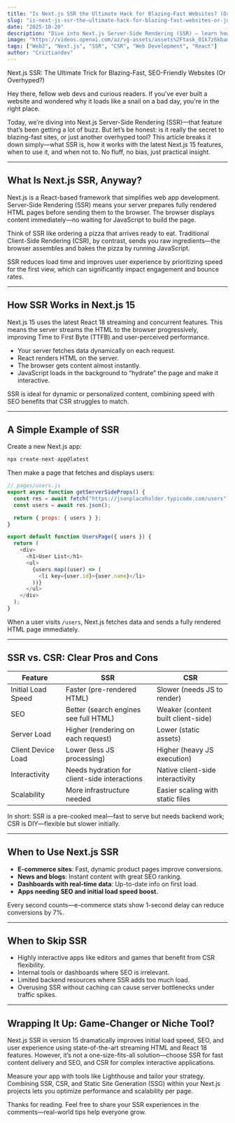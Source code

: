 ```yaml
---
title: "Is Next.js SSR the Ultimate Hack for Blazing-Fast Websites? (Or Just Hype?)"
slug: "is-next-js-ssr-the-ultimate-hack-for-blazing-fast-websites-or-just-hype"
date: "2025-10-20"
description: "Dive into Next.js Server-Side Rendering (SSR) – learn how it boosts website speed and SEO, with simple examples, real-world use cases, and a fair comparison to Client-Side Rendering (CSR). Find out when SSR shines and when to skip it for your projects."
image: "https://videos.openai.com/az/vg-assets/assets%2Ftask_01k7z6kbamewebn9e7sgavtkh8%2F1760910034_img_1.webp?se=2025-10-25T21%3A42%3A07Z&sp=r&sv=2024-08-04&sr=b&skoid=8ebb0df1-a278-4e2e-9c20-f2d373479b3a&sktid=a48cca56-e6da-484e-a814-9c849652bcb3&skt=2025-10-19T09%3A52%3A25Z&ske=2025-10-26T09%3A57%3A25Z&sks=b&skv=2024-08-04&sig=WXMKbSKf3BqYcZaxdYDOZRJfHURBDt%2B6f8xFtnHXdhc%3D&ac=oaivgprodscus"
tags: ["Web2", "Next.js", "SSR", "CSR", "Web Development", "React"]
author: "Criztiandev"
---
```


Next.js SSR: The Ultimate Trick for Blazing-Fast, SEO-Friendly Websites (Or Overhyped?)

Hey there, fellow web devs and curious readers. If you've ever built a website and wondered why it loads like a snail on a bad day, you're in the right place.

Today, we’re diving into Next.js Server-Side Rendering (SSR)—that feature that’s been getting a lot of buzz. But let’s be honest: is it really the secret to blazing-fast sites, or just another overhyped tool? This article breaks it down simply—what SSR is, how it works with the latest Next.js 15 features, when to use it, and when not to. No fluff, no bias, just practical insight.

---

## What Is Next.js SSR, Anyway?

Next.js is a React-based framework that simplifies web app development. Server-Side Rendering (SSR) means your server prepares fully rendered HTML pages before sending them to the browser. The browser displays content immediately—no waiting for JavaScript to build the page.

Think of SSR like ordering a pizza that arrives ready to eat. Traditional Client-Side Rendering (CSR), by contrast, sends you raw ingredients—the browser assembles and bakes the pizza by running JavaScript.

SSR reduces load time and improves user experience by prioritizing speed for the first view, which can significantly impact engagement and bounce rates.

---

## How SSR Works in Next.js 15

Next.js 15 uses the latest React 18 streaming and concurrent features. This means the server streams the HTML to the browser progressively, improving Time to First Byte (TTFB) and user-perceived performance.

- Your server fetches data dynamically on each request.
- React renders HTML on the server.
- The browser gets content almost instantly.
- JavaScript loads in the background to “hydrate” the page and make it interactive.

SSR is ideal for dynamic or personalized content, combining speed with SEO benefits that CSR struggles to match.

---

## A Simple Example of SSR

Create a new Next.js app:

```js
npx create-next-app@latest
```

Then make a page that fetches and displays users:

```js
// pages/users.js
export async function getServerSideProps() {
  const res = await fetch("https://jsonplaceholder.typicode.com/users");
  const users = await res.json();

  return { props: { users } };
}

export default function UsersPage({ users }) {
  return (
    <div>
      <h1>User List</h1>
      <ul>
        {users.map((user) => (
          <li key={user.id}>{user.name}</li>
        ))}
      </ul>
    </div>
  );
}
```

When a user visits `/users`, Next.js fetches data and sends a fully rendered HTML page immediately.

---

## SSR vs. CSR: Clear Pros and Cons

| Feature            | SSR                                          | CSR                                |
| ------------------ | -------------------------------------------- | ---------------------------------- |
| Initial Load Speed | Faster (pre-rendered HTML)                   | Slower (needs JS to render)        |
| SEO                | Better (search engines see full HTML)        | Weaker (content built client-side) |
| Server Load        | Higher (rendering on each request)           | Lower (static assets)              |
| Client Device Load | Lower (less JS processing)                   | Higher (heavy JS execution)        |
| Interactivity      | Needs hydration for client-side interactions | Native client-side interactivity   |
| Scalability        | More infrastructure needed                   | Easier scaling with static files   |

In short: SSR is a pre-cooked meal—fast to serve but needs backend work; CSR is DIY—flexible but slower initially.

---

## When to Use Next.js SSR

- **E-commerce sites**: Fast, dynamic product pages improve conversions.
- **News and blogs**: Instant content with great SEO ranking.
- **Dashboards with real-time data**: Up-to-date info on first load.
- **Apps needing SEO and initial load speed boost.**

Every second counts—e-commerce stats show 1-second delay can reduce conversions by 7%.

---

## When to Skip SSR

- Highly interactive apps like editors and games that benefit from CSR flexibility.
- Internal tools or dashboards where SEO is irrelevant.
- Limited backend resources where SSR adds too much load.
- Overusing SSR without caching can cause server bottlenecks under traffic spikes.

---

## Wrapping It Up: Game-Changer or Niche Tool?

Next.js SSR in version 15 dramatically improves initial load speed, SEO, and user experience using state-of-the-art streaming HTML and React 18 features. However, it’s not a one-size-fits-all solution—choose SSR for fast content delivery and SEO, and CSR for complex interactive applications.

Measure your app with tools like Lighthouse and tailor your strategy. Combining SSR, CSR, and Static Site Generation (SSG) within your Next.js projects lets you optimize performance and scalability per page.

Thanks for reading. Feel free to share your SSR experiences in the comments—real-world tips help everyone grow.
